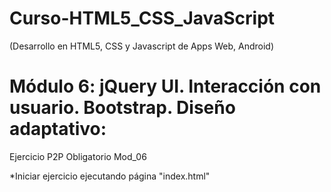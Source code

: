 # Curso-HTML5_CSS_JavaScript

(Desarrollo en HTML5, CSS y Javascript de Apps Web, Android)

# Módulo 6: jQuery UI. Interacción con usuario. Bootstrap. Diseño adaptativo:

Ejercicio P2P Obligatorio Mod_06

*Iniciar ejercicio ejecutando página "index.html"
